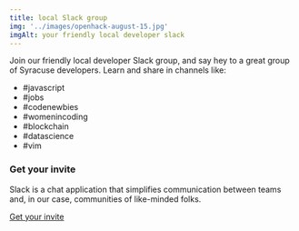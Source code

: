 ```yaml
---
title: local Slack group
img: '../images/openhack-august-15.jpg'
imgAlt: your friendly local developer slack 
---
```


Join our friendly local developer Slack group, and say hey to a great group of Syracuse developers. Learn and share in channels like:

* #javascript
* #jobs
* #codenewbies
* #womenincoding
* #blockchain
* #datascience
* #vim

<div class='well small'>

### Get your invite

Slack is a chat application that simplifies communication between
teams and, in our case, communities of like-minded folks.

<p class="text-center">
  <a href="https://join.slack.com/t/syracuseio/shared_invite/zt-aw7rkg3q-2cgCecN524oOVarFJWMOPw" class="btn">
    Get your invite <i class="fa fa-slack" />
  </a>
</p>

</div>

